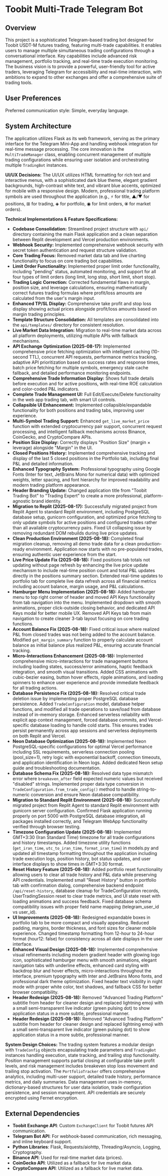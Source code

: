 # Toobit Multi-Trade Telegram Bot

## Overview
This project is a sophisticated Telegram-based trading bot designed for Toobit USDT-M futures trading, featuring multi-trade capabilities. It enables users to manage multiple simultaneous trading configurations through a conversational interface. Key capabilities include advanced risk management, portfolio tracking, and real-time trade execution monitoring. The business vision is to provide a powerful, user-friendly tool for active traders, leveraging Telegram for accessibility and real-time interaction, with ambitions to expand to other exchanges and offer a comprehensive suite of trading tools.

## User Preferences
Preferred communication style: Simple, everyday language.

## System Architecture
The application utilizes Flask as its web framework, serving as the primary interface for the Telegram Mini-App and handling webhook integration for real-time message processing. The core innovation is the `MultiTradeManager` class, enabling concurrent management of multiple trading configurations while ensuring user isolation and orchestrating multiple `TradingBot` instances.

**UI/UX Decisions:**
The UI/UX utilizes HTML formatting for rich text and interactive menus, with a sophisticated dark blue theme, elegant gradient backgrounds, high-contrast white text, and vibrant blue accents, optimized for mobile with a responsive design. Modern, professional trading platform symbols are used throughout the application (e.g., ⚡ for title, ▲/▼ for positions, ⊞ for trading, ◈ for portfolio, ◉ for limit orders, ⦿ for market orders).

**Technical Implementations & Feature Specifications:**
- **Codebase Consolidation:** Streamlined project structure with `api/` directory containing the main Flask application and a clean separation between Replit development and Vercel production environments.
- **Webhook Security:** Implemented comprehensive webhook security with secret token authentication and request structure validation.
- **Core Trading Focus:** Removed market data tab and live charting functionality to focus on core trading bot capabilities.
- **Limit Order Functionality:** Implemented proper limit order functionality, including "pending" status, automated monitoring, and support for all four types of limit orders (long limit, long stop, short limit, short stop).
- **Trading Logic Correction:** Corrected fundamental flaws in margin, position size, and leverage calculations, ensuring mathematically correct futures trading formulas where profit/loss amounts are calculated from the user's margin input.
- **Enhanced TP/SL Display:** Comprehensive take profit and stop loss display showing actual prices alongside profit/loss amounts based on margin trading principles.
- **Template Structure Consolidation:** All templates are consolidated into the `api/templates/` directory for consistent resolution.
- **Live Market Data Integration:** Migration to real-time market data across all platform deployments, utilizing multiple APIs with fallback mechanisms.
- **API Exchange Optimization (2025-08-17):** Implemented comprehensive price fetching optimization with intelligent caching (10-second TTL), concurrent API requests, performance metrics tracking, adaptive API prioritization based on success rates and response times, batch price fetching for multiple symbols, emergency stale cache fallback, and detailed performance monitoring endpoints.
- **Comprehensive Trade Information Display:** Shows full trade details before execution and for active positions, with real-time ROE calculation and color-coded P&L indicators.
- **Complete Trade Management UI:** Full Edit/Execute/Delete functionality in the web app trading tab, with smart UI controls.
- **Collapsible UI Enhancement:** Implemented collapsible/expandable functionality for both positions and trading tabs, improving user experience.
- **Multi-Symbol Trading Support:** Enhanced `get_live_market_price` function with extended cryptocurrency pair support, concurrent request processing, and intelligent fallback mechanisms across Binance, CoinGecko, and CryptoCompare APIs.
- **Position Size Display:** Correctly displays "Position Size" (margin × leverage) alongside "Margin" in the UI.
- **Closed Positions History:** Implemented comprehensive tracking and display of the last 5 closed positions in the Portfolio tab, including final P&L and detailed information.
- **Enhanced Typography System:** Professional typography using Google Fonts (Inter for text, JetBrains Mono for numerical data) with optimized weights, letter spacing, and font hierarchy for improved readability and modern trading platform appearance.
- **Header Branding Update:** Changed application title from "Toobit Trading Bot" to "Trading Expert" to create a more professional, platform-agnostic brand identity.
- **Migration to Replit (2025-08-17):** Successfully migrated project from Replit Agent to standard Replit environment, including PostgreSQL database setup, gunicorn configuration, and optimized price fetching to only update symbols for active positions and configured trades rather than all available cryptocurrency pairs. Fixed UI collapsing issue by removing redundant DOM rebuilds during live price updates.
- **Clean Production Environment (2025-08-18):** Completed final migration cleanup, removing all demo trade data for a clean production-ready environment. Application now starts with no pre-populated trades, ensuring authentic user experience from the start.
- **Live Price Update Fix (2025-08-18):** Fixed positions tab totals not updating without page refresh by enhancing the live price update mechanism to include real-time position count and total P&L updates directly in the positions summary section. Extended real-time updates to portfolio tab for complete live data refresh across all financial metrics including account balance, margin usage, and P&L calculations.
- **Hamburger Menu Implementation (2025-08-18):** Added hamburger menu to top right corner of header and moved API Keys functionality from tab navigation into the menu. Implemented dropdown with smooth animations, proper click-outside closing behavior, and dedicated API Keys modal for better mobile UX. Removed API Keys tab from main navigation to create cleaner 3-tab layout focusing on core trading functions.
- **Account Balance Fix (2025-08-18):** Fixed critical issue where realized P&L from closed trades was not being added to the account balance. Modified `get_margin_summary` function to properly calculate account balance as initial balance plus realized P&L, ensuring accurate financial tracking.
- **Micro-Interactions Enhancement (2025-08-18):** Implemented comprehensive micro-interactions for trade management buttons including loading states, success/error animations, haptic feedback integration, and smooth visual transitions. Added CSS animations with cubic-bezier easing, button hover effects, ripple animations, and loading spinners to enhance user experience and provide immediate feedback for all trading actions.
- **Database Persistence Fix (2025-08-18):** Resolved critical trade deletion issue by implementing proper PostgreSQL database persistence. Added `TradeConfiguration` model, database helper functions, and modified all trade operations to save/load from database instead of in-memory storage. Enhanced serverless reliability with explicit app context management, forced database commits, and Vercel-specific database loading to handle cold starts. This ensures trades persist permanently across app sessions and serverless deployments on both Replit and Vercel.
- **Neon Database Optimization (2025-08-18):** Implemented Neon PostgreSQL-specific configurations for optimal Vercel performance including SSL requirements, serverless connection pooling (pool_size=1), retry logic with exponential backoff, connection timeouts, and application identification in Neon logs. Added dedicated Neon setup guide and troubleshooting documentation.
- **Database Schema Fix (2025-08-18):** Resolved data type mismatch error where `breakeven_after` field expected numeric values but received "disabled" strings. Implemented proper data type conversion in `TradeConfiguration.from_trade_config()` method to handle string-to-numeric conversion and ensure Neon database compatibility.
- **Migration to Standard Replit Environment (2025-08-18):** Successfully migrated project from Replit Agent to standard Replit environment with gunicorn server configuration. Confirmed Flask application running properly on port 5000 with PostgreSQL database integration, all packages installed correctly, and Telegram WebApp functionality verified through browser testing.
- **Timezone Configuration Update (2025-08-18):** Implemented GMT+3:30 (Iran Standard Time) timezone for all trade configurations and history timestamps. Added timezone utility functions (`get_iran_time`, `utc_to_iran_time`, `format_iran_time`) in models.py and updated all timestamp formatting throughout the application including trade execution logs, position history, bot status updates, and user interface displays to show times in GMT+3:30 format.
- **Reset History Feature (2025-08-18):** Added portfolio reset functionality allowing users to clear all trade history and P&L data while preserving API credentials. Implemented small "Reset History" button in portfolio tab with confirmation dialog, comprehensive backend endpoint `/api/reset-history`, database cleanup for TradeConfiguration records, UserTradingSession reset to clear trade metrics, and UI state reset with loading animations and success feedback. Fixed database schema compatibility issues with proper field name mapping (telegram_user_id vs user_id).
- **UI Improvements (2025-08-18):** Redesigned expandable boxes in portfolio tab to be more compact and visually appealing. Reduced padding, margins, border thickness, and font sizes for cleaner mobile experience. Changed timestamp formatting from 12-hour to 24-hour format (hour12: false) for consistency across all date displays in the user interface.
- **Enhanced Visual Design (2025-08-18):** Implemented comprehensive visual refinements including modern gradient header with glowing logo icon, sophisticated hamburger menu with smooth animations, elegant navigation tabs with underline effects, enhanced card styling with backdrop blur and hover effects, micro-interactions throughout the interface, premium typography with Inter and JetBrains Mono fonts, and professional dark theme optimization. Fixed header text visibility in night mode with proper white color, text shadows, and fallback CSS for better browser compatibility.
- **Header Redesign (2025-08-18):** Removed "Advanced Trading Platform" subtitle from header for cleaner design and replaced lightning emoji with a small semi-transparent live indicator (green pulsing dot) to show application status in a more subtle, professional manner.
- **Header Redesign (2025-08-18):** Removed "Advanced Trading Platform" subtitle from header for cleaner design and replaced lightning emoji with a small semi-transparent live indicator (green pulsing dot) to show application status in a more subtle, professional manner.

**System Design Choices:**
The trading system features a modular design with `TradeConfig` objects encapsulating trade parameters and `TradingBot` instances handling execution, state tracking, and trailing stop functionality. Position management supports partial closing at configurable take profit levels, and risk management includes breakeven stop loss movement and trailing stop activation. The `PortfolioTracker` offers comprehensive analytics, including multi-user support, detailed trade history, performance metrics, and daily summaries. Data management uses in-memory, dictionary-based structures for user data isolation, trade configuration persistence, and session management. API credentials are securely encrypted using Fernet encryption.

## External Dependencies
- **Toobit Exchange API**: Custom `ExchangeClient` for Toobit futures API communication.
- **Telegram Bot API**: For webhook-based communication, rich messaging, and inline keyboard support.
- **Python Libraries**: Flask, Requests/aiohttp, Threading/Asyncio, Logging, Cryptography.
- **Binance API**: Used for real-time market data (prices).
- **CoinGecko API**: Utilized as a fallback for live market data.
- **CryptoCompare API**: Utilized as a fallback for live market data.
